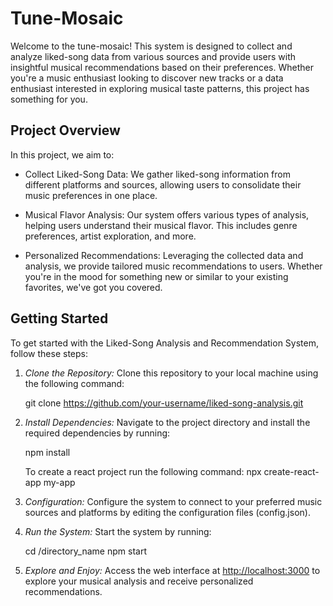 # Tune-Mosaic

Welcome to the tune-mosaic! This system is designed to collect and analyze liked-song data from various sources and provide users with insightful musical recommendations based on their preferences. Whether you're a music enthusiast looking to discover new tracks or a data enthusiast interested in exploring musical taste patterns, this project has something for you.

## Project Overview

In this project, we aim to:

- Collect Liked-Song Data: We gather liked-song information from different platforms and sources, allowing users to consolidate their music preferences in one place.

- Musical Flavor Analysis: Our system offers various types of analysis, helping users understand their musical flavor. This includes genre preferences, artist exploration, and more.

- Personalized Recommendations: Leveraging the collected data and analysis, we provide tailored music recommendations to users. Whether you're in the mood for something new or similar to your existing favorites, we've got you covered.

## Getting Started

To get started with the Liked-Song Analysis and Recommendation System, follow these steps:

1. *Clone the Repository:* Clone this repository to your local machine using the following command:

   
   git clone https://github.com/your-username/liked-song-analysis.git
   

2. *Install Dependencies:* Navigate to the project directory and install the required dependencies by running:

   
   npm install

   To create a react project run the following command: npx create-react-app my-app

4. *Configuration:* Configure the system to connect to your preferred music sources and platforms by editing the configuration files (config.json).

5. *Run the System:* Start the system by running:
   
   cd /directory_name
   npm start
   

6. *Explore and Enjoy:* Access the web interface at [http://localhost:3000](http://localhost:3000) to explore your musical analysis and receive personalized recommendations.
